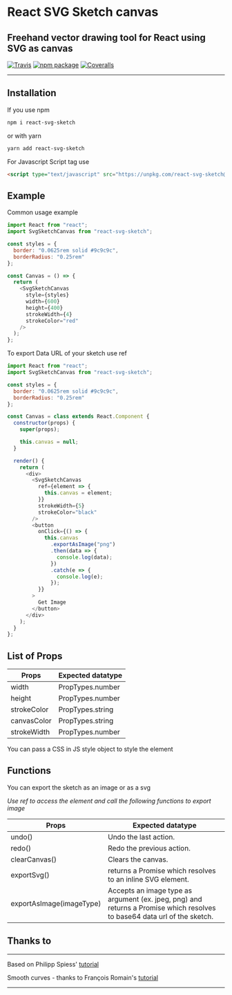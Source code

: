# React SVG Sketch canvas

## Freehand vector drawing tool for React using SVG as canvas

[![Travis][build-badge]][build]
[![npm package][npm-badge]][npm]
[![Coveralls][coveralls-badge]][coveralls]

---

## Installation

If you use npm

```sh
npm i react-svg-sketch
```

or with yarn

```sh
yarn add react-svg-sketch
```

For Javascript Script tag use

```html
<script type="text/javascript" src="https://unpkg.com/react-svg-sketch@1.0.0/umd/react-svg-sketch.min.js"></script>
```

## Example

Common usage example

```javascript
import React from "react";
import SvgSketchCanvas from "react-svg-sketch";

const styles = {
  border: "0.0625rem solid #9c9c9c",
  borderRadius: "0.25rem"
};

const Canvas = () => {
  return (
    <SvgSketchCanvas
      style={styles}
      width={600}
      height={400}
      strokeWidth={4}
      strokeColor="red"
    />
  );
};
```

To export Data URL of your sketch use ref

```javascript
import React from "react";
import SvgSketchCanvas from "react-svg-sketch";

const styles = {
  border: "0.0625rem solid #9c9c9c",
  borderRadius: "0.25rem"
};

const Canvas = class extends React.Component {
  constructor(props) {
    super(props);

    this.canvas = null;
  }

  render() {
    return (
      <div>
        <SvgSketchCanvas
          ref={element => {
            this.canvas = element;
          }}
          strokeWidth={5}
          strokeColor="black"
        />
        <button
          onClick={() => {
            this.canvas
              .exportAsImage("png")
              .then(data => {
                console.log(data);
              })
              .catch(e => {
                console.log(e);
              });
          }}
        >
          Get Image
        </button>
      </div>
    );
  }
};
```

## List of Props

| Props       | Expected datatype |
| ----------- | ----------------- |
| width       | PropTypes.number  |
| height      | PropTypes.number  |
| strokeColor | PropTypes.string  |
| canvasColor | PropTypes.string  |
| strokeWidth | PropTypes.number  |

You can pass a CSS in JS style object to style the element

## Functions

You can export the sketch as an image or as a svg

_Use ref to access the element and call the following functions to export image_

| Props                    | Expected datatype                                                                                                        |
| ------------------------ | ------------------------------------------------------------------------------------------------------------------------ |
| undo()                   | Undo the last action.                                                                                                    |
| redo()                   | Redo the previous action.                                                                                                |
| clearCanvas()            | Clears the canvas.                                                                                                       |
| exportSvg()              | returns a Promise which resolves to an inline SVG element.                                                               |
| exportAsImage(imageType) | Accepts an image type as argument (ex. jpeg, png) and returns a Promise which resolves to base64 data url of the sketch. |

## Thanks to

---

Based on Philipp Spiess' [tutorial][based-on]

Smooth curves - thanks to François Romain's [tutorial][smooth-curve-tutorial]

---

[build-badge]: https://img.shields.io/travis/user/repo/master.png?style=flat-square
[build]: https://travis-ci.org/user/repo
[npm-badge]: https://img.shields.io/npm/v/npm-package.png?style=flat-square
[npm]: https://www.npmjs.com/package/react-svg-sketch
[coveralls-badge]: https://img.shields.io/coveralls/user/repo/master.png?style=flat-square
[coveralls]: https://coveralls.io/github/user/repo
[based-on]: https://pspdfkit.com/blog/2017/how-to-build-free-hand-drawing-using-react/
[smooth-curve-tutorial]: https://medium.com/@francoisromain/smooth-a-svg-path-with-cubic-bezier-curves-e37b49d46c74
